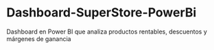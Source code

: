 # Dashboard-SuperStore-PowerBi
Dashboard en Power BI que analiza productos rentables, descuentos y márgenes de ganancia
